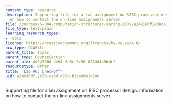 ```yaml
---
content_type: resource
description: Supporting file for a lab assignment on RISC processor design. Information
  on how to contact the on-line assignments server.
file: /courses/6-004-computation-structures-spring-2009/a24916df2e38ca3dd95db3aa8661d68e_lab6checkoff.jsim
file_type: text/plain
learning_resource_types:
- Tools
license: https://creativecommons.org/licenses/by-nc-sa/4.0/
ocw_type: OCWFile
parent_title: Tools
parent_type: CourseSection
parent_uid: 4a943900-de94-8e8c-5c50-0874d4a8bdcf
resourcetype: Other
title: 'Lab #6: Checkoff'
uid: a24916df-2e38-ca3d-d95d-b3aa8661d68e
---
```

Supporting file for a lab assignment on RISC processor design. Information on how to contact the on-line assignments server.